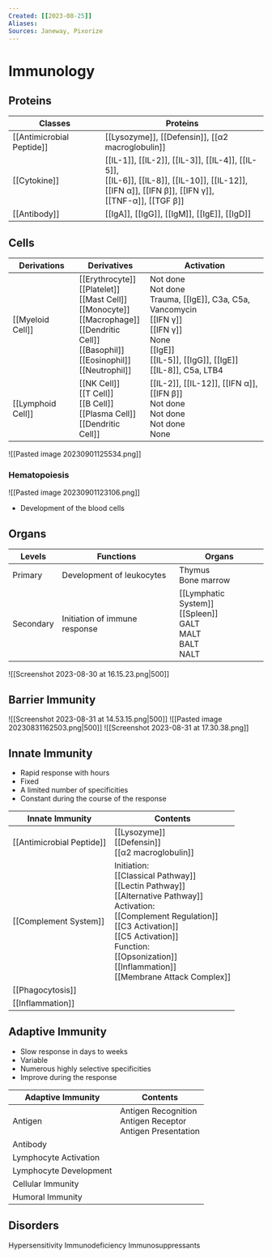 ```yaml
---
Created: [[2023-08-25]]
Aliases: 
Sources: Janeway, Pixorize
---
```

# Immunology
## Proteins

| Classes                   | Proteins                                                                                                                                                      |
| ------------------------- | ------------------------------------------------------------------------------------------------------------------------------------------------------------- |
| [[Antimicrobial Peptide]] | [[Lysozyme]], [[Defensin]], [[α2 macroglobulin]]                                                                                                              |
| [[Cytokine]]              | [[IL-1]], [[IL-2]], [[IL-3]], [[IL-4]], [[IL-5]], <br>[[IL-6]], [[IL-8]], [[IL-10]], [[IL-12]], <br>[[IFN α]], [[IFN β]], [[IFN γ]], <br>[[TNF-α]], [[TGF β]] |
| [[Antibody]]              | [[IgA]], [[IgG]], [[IgM]], [[IgE]], [[IgD]]                                                                                                                   |

## Cells

| Derivations       | Derivatives                                                                                                                                                  | Activation                                                                                                                                                      |
| ----------------- | ------------------------------------------------------------------------------------------------------------------------------------------------------------ | --------------------------------------------------------------------------------------------------------------------------------------------------------------- |
| [[Myeloid Cell]]  | [[Erythrocyte]]<br>[[Platelet]]<br>[[Mast Cell]]<br>[[Monocyte]]<br>[[Macrophage]]<br>[[Dendritic Cell]]<br>[[Basophil]]<br>[[Eosinophil]]<br>[[Neutrophil]] | Not done<br>Not done<br>Trauma, [[IgE]], C3a, C5a, Vancomycin<br>[[IFN γ]]<br>[[IFN γ]]<br>None<br>[[IgE]]<br>[[IL-5]], [[IgG]], [[IgE]]<br>[[IL-8]], C5a, LTB4 |
| [[Lymphoid Cell]] | [[NK Cell]]<br>[[T Cell]]<br>[[B Cell]]<br>[[Plasma Cell]]<br>[[Dendritic Cell]]                                                                             | [[IL-2]], [[IL-12]], [[IFN α]], [[IFN β]]<br>Not done<br>Not done<br>Not done<br>None                                                                           |

![[Pasted image 20230901125534.png]]
### Hematopoiesis
![[Pasted image 20230901123106.png]]
- Development of the blood cells

## Organs

| Levels    | Functions                     | Organs                                                             |
| --------- | ----------------------------- | ------------------------------------------------------------------ |
| Primary   | Development of leukocytes     | Thymus<br>Bone marrow                                              |
| Secondary | Initiation of immune response | [[Lymphatic System]]<br>[[Spleen]]<br>GALT<br>MALT<br>BALT<br>NALT |

![[Screenshot 2023-08-30 at 16.15.23.png|500]]

## Barrier Immunity
![[Screenshot 2023-08-31 at 14.53.15.png|500]]
![[Pasted image 20230831162503.png|500]]
![[Screenshot 2023-08-31 at 17.30.38.png]]

## Innate Immunity
- Rapid response with hours
- Fixed
- A limited number of specificities
- Constant during the course of the response

| Innate Immunity            | Contents                                                                                                                                                                                                                                                        |
| -------------------------- | --------------------------------------------------------------------------------------------------------------------------------------------------------------------------------------------------------------------------------------------------------------- |
| [[Antimicrobial Peptide]] | [[Lysozyme]]<br>[[Defensin]]<br>[[α2 macroglobulin]]                                                                                                                                                                                                        |
| [[Complement System]]      | Initiation:<br>[[Classical Pathway]]<br>[[Lectin Pathway]]<br>[[Alternative Pathway]]<br>Activation:<br>[[Complement Regulation]]<br>[[C3 Activation]]<br>[[C5 Activation]]<br>Function:<br>[[Opsonization]]<br>[[Inflammation]]<br>[[Membrane Attack Complex]] |
| [[Phagocytosis]]           |                                                                                                                                                                                                                                                                 |
| [[Inflammation]]                           |                                                                                                                                                                                                                                                                 |

## Adaptive Immunity
- Slow response in days to weeks
- Variable
- Numerous highly selective specificities
- Improve during the response

| Adaptive Immunity      | Contents                                                        |
| ---------------------- | --------------------------------------------------------------- |
| Antigen                | Antigen Recognition<br>Antigen Receptor<br>Antigen Presentation |
| Antibody               |                                                                 |
| Lymphocyte Activation  |                                                                 |
| Lymphocyte Development |                                                                 |
| Cellular Immunity      |                                                                 |
| Humoral Immunity       |                                                                 |

## Disorders
Hypersensitivity
Immunodeficiency
Immunosuppressants
